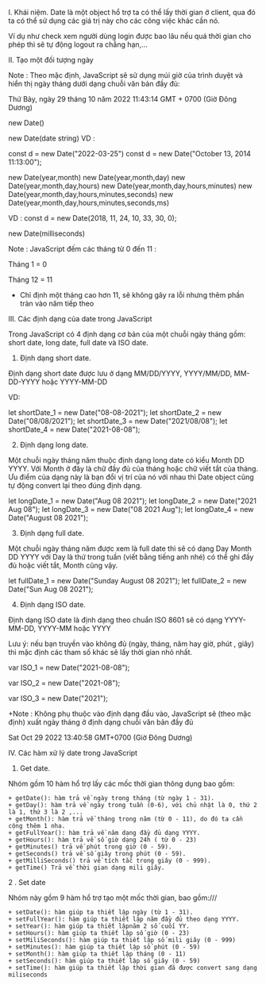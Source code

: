 I. Khái niệm.
Date là một object hổ trợ ta có thể lấy thời gian ở client, qua đó ta có thể sử dụng các giá trị này cho các công việc khác cần nó.

Ví dụ như check xem người dùng login được bao lâu nếu quá thời gian cho phép thì sẽ tự động logout ra chẳng hạn,...

II. Tạo  một đối tượng ngày

Note : Theo mặc định, JavaScript sẽ sử dụng múi giờ của trình duyệt và hiển thị ngày tháng dưới dạng chuỗi văn bản đầy đủ:

Thứ Bảy, ngày 29 tháng 10 năm 2022 11:43:14 GMT + 0700 (Giờ Đông Dương)

new Date()


new Date(date string)
VD : 

const d = new Date("2022-03-25") 
const d = new Date("October 13, 2014 11:13:00");

new Date(year,month)
new Date(year,month,day)
new Date(year,month,day,hours)
new Date(year,month,day,hours,minutes)
new Date(year,month,day,hours,minutes,seconds)
new Date(year,month,day,hours,minutes,seconds,ms)

VD : const d = new Date(2018, 11, 24, 10, 33, 30, 0);

new Date(milliseconds)

Note : 
JavaScript đếm các tháng từ 0 đến 11 :

Tháng 1 = 0 

Tháng 12 = 11 

+ Chỉ định một tháng cao hơn 11, sẽ không gây ra lỗi nhưng thêm phần tràn vào năm tiếp theo

III. Các định dạng của date trong JavaScript

Trong JavaScript có 4 định dạng cơ bản của một chuỗi ngày tháng gồm: short date, long date, full date và ISO date.

1. Định dạng short date.

Định dạng short date được lưu ở dạng MM/DD/YYYY, YYYY/MM/DD, MM-DD-YYYY hoặc YYYY-MM-DD

VD: 

let shortDate_1 = new Date("08-08-2021");
let shortDate_2 = new Date("08/08/2021");
let shortDate_3 = new Date("2021/08/08");
let shortDate_4 = new Date("2021-08-08");


2. Định dạng long date.

Một chuỗi ngày tháng năm thuộc định dạng long date có kiểu Month DD YYYY. Với Month ở đây là chữ đầy đủ của tháng hoặc chữ viết tắt của tháng. Ưu điểm của dạng này là bạn đổi vị trí của nó với nhau thì Date object cũng tự động convert lại theo đúng định dạng.


let longDate_1 = new Date("Aug 08 2021");
let longDate_2 = new Date("2021 Aug 08");
let longDate_3 = new Date("08 2021 Aug");
let longDate_4 = new Date("August 08 2021");


3. Định dạng full date.

Một chuỗi ngày tháng năm được xem là full date thì sẽ có dạng Day Month DD YYYY với Day là thứ trong tuần (viết bằng tiếng anh nhé) có thể ghi đầy đủ hoặc viết tắt, Month cũng vậy.

let fullDate_1 = new Date("Sunday August 08 2021");
let fullDate_2 = new Date("Sun Aug 08 2021");

4. Định dạng ISO date.

Định dạng ISO date là định dạng theo chuẩn ISO 8601 sẽ có dạng YYYY-MM-DD, YYYY-MM hoặc YYYY

Lưu ý: nếu bạn truyền vào không đủ (ngày, tháng, năm hay giờ,  phút , giây) thì mặc định các tham số khác sẽ lấy thời gian nhỏ nhất.

var ISO_1 = new Date("2021-08-08");

var ISO_2 = new Date("2021-08");

var ISO_3 = new Date("2021");

+Note : Không phụ thuộc vào định dạng đầu vào, JavaScript sẽ (theo mặc định) xuất ngày tháng ở định dạng chuỗi văn bản đầy đủ

Sat Oct 29 2022 13:40:58 GMT+0700 (Giờ Đông Dương)


IV. Các hàm xử lý date trong JavaScript

1. Get date.

Nhóm gồm 10 hàm hổ trợ lấy các mốc thời gian thông dụng bao gồm:

    + getDate(): hàm trả về ngày trong tháng (từ ngày 1 - 31).
    + getDay(): hàm trả về ngày trong tuần (0-6), với chủ nhật là 0, thứ 2 là 1, thứ 3 là 2 ,...
    + getMonth(): hàm trả về tháng trong năm (từ 0 - 11), do đó ta cần cộng thêm 1 nha.
    + getFullYear(): hàm trả về năm dạng đầy đủ dạng YYYY.
    + getHours(): hàm trả về số giờ dạng 24h ( từ 0 - 23)
    + getMinutes() trả về phút trong giờ (0 - 59).
    + getSeconds() trả về số giây trong phút (0 - 59).
    + getMilliSeconds() trả về tích tắc trong giây (0 - 999).
    + getTime() Trả về thời gian dạng mili giây.

2 . Set date 

Nhóm này gồm 9 hàm hổ trợ tạo một mốc thời gian, bao gồm:///

    + setDate(): hàm giúp ta thiết lập ngày (từ 1 - 31).
    + setFullYear(): hàm giúp ta thiết lập năm đầy đủ theo dạng YYYY.
    + setYear(): hàm giúp ta thiết lậpnăm 2 số cuối YY.
    + setHours(): hàm giúp ta thiết lập số giờ (0 - 23)
    + setMiliSeconds(): hàm giúp ta thiết lập số mili giây (0 - 999)
    + setMinutes(): hàm giúp ta thiết lập số phút (0 - 59)
    + setMonth(): hàm giúp ta thiết lập tháng (0 - 11)
    + setSeconds(): hàm giúp ta thiết lập số giây (0 - 59)
    + setTime(): hàm giúp ta thiết lập thời gian đã được convert sang dạng miliseconds